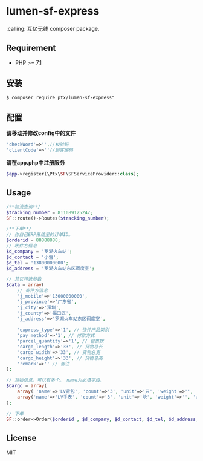 # lumen-sf-express

<p>:calling: 互亿无线 composer package.</p>

## Requirement

- PHP >= 7.1

## 安装

```shell
$ composer require ptx/lumen-sf-express"
```

## 配置

**请移动并修改config中的文件**

```PHP
'checkWord'=>'',//校验码
'clientCode'=>''//顾客编码
```
**请在app.php中注册服务**
```PHP
$app->register(\Ptx\SF\SFServiceProvider::class);
```

## Usage

```php
/**物流查询**/
$tracking_number = 811089125247;
SF::route()->Routes($tracking_number);

/**下单**/
// 你自己ERP系统里的订单ID。
$orderid = 88888888;
// 收件方信息
$d_company = '罗湖火车站';
$d_contact = '小雷';
$d_tel = '13800000000';
$d_address = '罗湖火车站东区调度室';

// 其它可选参数
$data = array(
    // 寄件方信息
    'j_mobile'=>'13000000000',
    'j_province'=>'广东省',
    'j_city'=>'深圳',
    'j_county'=>'福田区',
    'j_address'=>'罗湖火车站东区调度室',
    
    'express_type'=>'1', // 快件产品类别
    'pay_method'=>'1', // 付款方式
    'parcel_quantity'=>'1', // 包裹数
    'cargo_length'=>'33', // 货物总长
    'cargo_width'=>'33', // 货物总宽
    'cargo_height'=>'33', // 货物总高
    'remark'=>'' // 备注
);

// 货物信息。可以有多个。 name为必填字段。
$Cargo = array(
    array( 'name'=>'LV背包', 'count'=>'3', 'unit'=>'只', 'weight'=>'', 'amount'=>'', 'currency'=>'', 'source_area'=>''),
    array('name'=>'LV手表', 'count'=>'3', 'unit'=>'块', 'weight'=>'', 'amount'=>'', 'currency'=>'', 'source_area'=>'')
);

// 下单
SF::order->Order($orderid , $d_company, $d_contact, $d_tel, $d_address, $data, $Cargo);
```
## License

MIT
